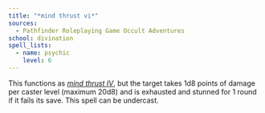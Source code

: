 ```yaml
---
title: "*mind thrust vi*"
sources:
  - Pathfinder Roleplaying Game Occult Adventures
school: divination
spell_lists:
  - name: psychic
    level: 6
---
```


This functions as [*mind thrust IV*](/spells/mind-thrust-iv/), but the target takes 1d8 points of damage per caster level (maximum 20d8) and is exhausted and stunned for 1 round if it fails its save. This spell can be undercast.
